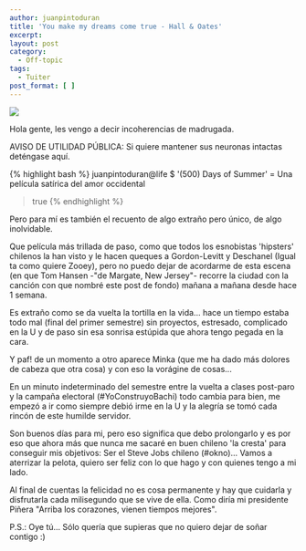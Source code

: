 ```yaml
---
author: juanpintoduran
title: 'You make my dreams come true - Hall & Oates'
excerpt:
layout: post
category:
  - Off-topic
tags:
  - Tuiter
post_format: [ ]
---
```

[![][1]][1]

Hola gente, les vengo a decir incoherencias de madrugada. 

AVISO DE UTILIDAD PÚBLICA: Si quiere mantener sus neuronas intactas deténgase aquí.

{% highlight bash %}
juanpintoduran@life $ '(500) Days of Summer' = Una película satírica del amor occidental
> true
{% endhighlight %}

Pero para mí es también el recuento de algo extraño pero único, de algo inolvidable.

Que película más trillada de paso, como que todos los esnobistas 'hipsters' chilenos la han visto y le hacen queques a Gordon-Levitt y Deschanel (Igual ta como quiere Zooey), pero no puedo dejar de acordarme de esta escena (en que Tom Hansen -"de Margate, New Jersey"- recorre la ciudad con la canción con que nombré este post de fondo) mañana a mañana desde hace 1 semana.

Es extraño como se da vuelta la tortilla en la vida... hace un tiempo estaba todo mal (final del primer semestre) sin proyectos, estresado, complicado en la U y de paso sin esa sonrisa estúpida que ahora tengo pegada en la cara.

Y paf! de un momento a otro aparece Minka (que me ha dado más dolores de cabeza que otra cosa) y con eso la vorágine de cosas...

En un minuto indeterminado del semestre entre la vuelta a clases post-paro y la campaña electoral (#YoConstruyoBachi) todo cambia para bien, me empezó a ir como siempre debió irme en la U y la alegría se tomó cada rincón de este humilde servidor.

Son buenos días para mi, pero eso significa que debo prolongarlo y es por eso que ahora más que nunca me sacaré en buen chileno 'la cresta' para conseguir mis objetivos: Ser el Steve Jobs chileno (#okno)... Vamos a aterrizar la pelota, quiero ser feliz con lo que hago y con quienes tengo a mi lado.

Al final de cuentas la felicidad no es cosa permanente y hay que cuidarla y disfrutarla cada milisegundo que se vive de ella. Como diría mi presidente Piñera "Arriba los corazones, vienen tiempos mejores".

P.S.: Oye tú... Sólo quería que supieras que no quiero dejar de soñar contigo :)

 [1]: http://cabargas.com/images/days-of-summer.jpg